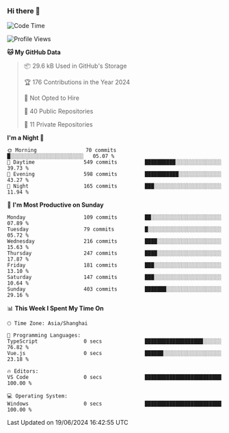 ### Hi there 👋

<!--
**robinWongM/robinWongM** is a ✨ _special_ ✨ repository because its `README.md` (this file) appears on your GitHub profile.

Here are some ideas to get you started:

- 🔭 I’m currently working on ...
- 🌱 I’m currently learning ...
- 👯 I’m looking to collaborate on ...
- 🤔 I’m looking for help with ...
- 💬 Ask me about ...
- 📫 How to reach me: ...
- 😄 Pronouns: ...
- ⚡ Fun fact: ...
-->

<!--START_SECTION:waka-->
![Code Time](http://img.shields.io/badge/Code%20Time-252%20hrs%201%20min-blue)

![Profile Views](http://img.shields.io/badge/Profile%20Views-0-blue)

**🐱 My GitHub Data** 

> 📦 29.6 kB Used in GitHub's Storage 
 > 
> 🏆 176 Contributions in the Year 2024
 > 
> 🚫 Not Opted to Hire
 > 
> 📜 40 Public Repositories 
 > 
> 🔑 11 Private Repositories 
 > 
**I'm a Night 🦉** 

```text
🌞 Morning                70 commits          █░░░░░░░░░░░░░░░░░░░░░░░░   05.07 % 
🌆 Daytime                549 commits         ██████████░░░░░░░░░░░░░░░   39.73 % 
🌃 Evening                598 commits         ███████████░░░░░░░░░░░░░░   43.27 % 
🌙 Night                  165 commits         ███░░░░░░░░░░░░░░░░░░░░░░   11.94 % 
```
📅 **I'm Most Productive on Sunday** 

```text
Monday                   109 commits         ██░░░░░░░░░░░░░░░░░░░░░░░   07.89 % 
Tuesday                  79 commits          █░░░░░░░░░░░░░░░░░░░░░░░░   05.72 % 
Wednesday                216 commits         ████░░░░░░░░░░░░░░░░░░░░░   15.63 % 
Thursday                 247 commits         ████░░░░░░░░░░░░░░░░░░░░░   17.87 % 
Friday                   181 commits         ███░░░░░░░░░░░░░░░░░░░░░░   13.10 % 
Saturday                 147 commits         ███░░░░░░░░░░░░░░░░░░░░░░   10.64 % 
Sunday                   403 commits         ███████░░░░░░░░░░░░░░░░░░   29.16 % 
```


📊 **This Week I Spent My Time On** 

```text
🕑︎ Time Zone: Asia/Shanghai

💬 Programming Languages: 
TypeScript               0 secs              ███████████████████░░░░░░   76.82 % 
Vue.js                   0 secs              ██████░░░░░░░░░░░░░░░░░░░   23.18 % 

🔥 Editors: 
VS Code                  0 secs              █████████████████████████   100.00 % 

💻 Operating System: 
Windows                  0 secs              █████████████████████████   100.00 % 
```


 Last Updated on 19/06/2024 16:42:55 UTC
<!--END_SECTION:waka-->
